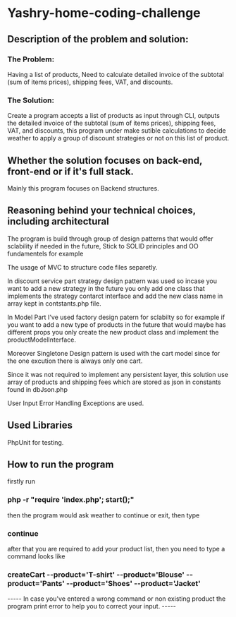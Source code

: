 # Yashry-home-coding-challenge

## Description of the problem and solution: 
### The Problem:
Having a list of products, Need to calculate detailed invoice of the subtotal (sum of items prices), shipping fees, VAT, and discounts.
### The Solution:
Create a program accepts a list of products as input through CLI, outputs the detailed invoice of the subtotal (sum of items prices), shipping fees, VAT, and discounts, 
this program under make sutible calculations to decide weather to apply a group of discount strategies or not on this list of product.

## Whether the solution focuses on back-end, front-end or if it's full stack.
Mainly this program focuses on Backend structures.

## Reasoning behind your technical choices, including architectural
The program is build through group of design patterns that would offer sclability if needed in the future, Stick to SOLID principles and OO fundamentels
for example 

The usage of MVC to structure code files separetly.

In discount service part strategy design pattern was used so incase you want to add a new strategy in the future 
you only add one class that implements the strategy contarct interface and add the new class name in array kept in contstants.php file.

In Model Part I've used factory design patern for sclabilty so for example if you want to add a new type of products in the future that would maybe has different props 
you only create the new product class and implement the productModelInterface.

Moreover Singletone Design pattern is used with the cart model since for the one excution there is always only one cart.

Since it was not required to implement any persistent layer, this solution use array of products and shipping fees which are stored as json in constants found in dbJson.php

User Input Error Handling Exceptions are used.

## Used Libraries 
PhpUnit for testing.

## How to run the program
firstly run 
### php -r "require 'index.php'; start();"
then the program would ask weather to continue or exit, then type
### continue
after that you are required to add your product list, then you need to type a command looks like 
### createCart --product='T-shirt' --product='Blouse' --product='Pants' --product='Shoes' --product='Jacket'
----- In case you've entered a wrong command or non existing product the program print error to help you to correct your input. -----
